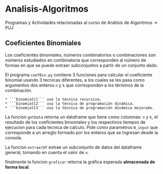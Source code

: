 # Analisis-Algoritmos
Programas y Actividades relacionadas al curso de Análisis de Algoritmos -> PUJ

## Coeficientes Binomiales

Los coeficientes binomiales, números combinatorios o combinaciones son números estudiados en combinatoria que corresponden al número de formas en que se puede extraer subconjuntos a partir de un conjunto dado.

El programa ```coefBin.py``` contiene 3 funciones para calcular el coeficiente binomial usando 3 tecnicas diferentes, a los cuales se les pasa como argumentos dos enteros ```n``` y ```k``` que corresponden a los términos de la combinación.

    * ```binomialC1``` usa la técnica recursiva.
    * ```binomialC2``` usa la técnica de programación dinámica.
    * ```binomialC3``` usa la técnica de programación dinámica mejorada.

La funcion ```getData``` retorna un dataframe que tiene como columnas: ```n``` y ```k```, el resultado de los coeficientes binomiales y los respectivos tiempos de ejecucion para cada tecnica de calculo. Pide como parametros ```N_input``` que corresponde a un arreglo formado por los enteros que se ingresan desde la consola.

La funcion ```extraerDF``` extrae un subconjunto de datos del dataframe general, tomando en cuenta el valor de ```n```.

finalmente la funcion ```graficar``` retorna la gráfica esperada **almacenada de forma local**.